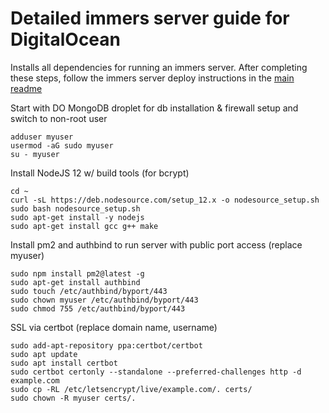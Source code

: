 # Detailed immers server guide for DigitalOcean

Installs all dependencies for running an immers server.
After completing these steps, follow the immers server deploy instructions in the [main readme](./README.md)

Start with DO MongoDB droplet for db installation & firewall setup and switch to non-root user

```
adduser myuser
usermod -aG sudo myuser
su - myuser
```

Install NodeJS 12 w/ build tools (for bcrypt)

```
cd ~
curl -sL https://deb.nodesource.com/setup_12.x -o nodesource_setup.sh
sudo bash nodesource_setup.sh
sudo apt-get install -y nodejs
sudo apt-get install gcc g++ make

```

Install pm2 and authbind to run server with public port access (replace myuser)

```
sudo npm install pm2@latest -g
sudo apt-get install authbind
sudo touch /etc/authbind/byport/443
sudo chown myuser /etc/authbind/byport/443
sudo chmod 755 /etc/authbind/byport/443
```

SSL via certbot (replace domain name, username)

```
sudo add-apt-repository ppa:certbot/certbot
sudo apt update
sudo apt install certbot
sudo certbot certonly --standalone --preferred-challenges http -d example.com
sudo cp -RL /etc/letsencrypt/live/example.com/. certs/
sudo chown -R myuser certs/.
```
